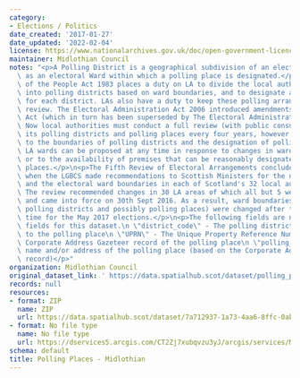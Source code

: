 ```yaml
---
category:
- Elections / Politics
date_created: '2017-01-27'
date_updated: '2022-02-04'
license: https://www.nationalarchives.gov.uk/doc/open-government-licence/version/3/
maintainer: Midlothian Council
notes: "<p>A Polling District is a geographical subdivision of an electoral area such\
  \ as an electoral Ward within which a polling place is designated.</p>\n<p>The Representation\
  \ of the People Act 1983 places a duty on LA to divide the local authority area\
  \ into polling districts based on ward boundaries, and to designate a polling place\
  \ for each district. LAs also have a duty to keep these polling arrangements under\
  \ review. The Electoral Administration Act 2006 introduced amendments to the 1983\
  \ Act (which in turn has been superseded by The Electoral Administration Act 2013).\
  \ Now local authorities must conduct a full review (with public consultation) of\
  \ its polling districts and polling places every four years, however adjustments\
  \ to the boundaries of polling districts and the designation of polling places within\
  \ LA wards can be proposed at any time in response to changes in ward boundaries\
  \ or to the availability of premises that can be reasonably designated as polling\
  \ places.</p>\n<p>The Fifth Review of Electoral Arrangements concluded in May 2016\
  \ when the LGBCS made recommendations to Scottish Ministers for the number of Councillors\
  \ and the electoral ward boundaries in each of Scotland's 32 local authorities.\
  \ The review recommended changes in 30 LA areas of which all but 5 were accepted\
  \ and came into force on 30th Sept 2016. As a result, ward boundaries (and therefore\
  \ polling districts and possibly polling places) were changed after this date in\
  \ time for the May 2017 elections.</p>\n<p>The following fields are now MANDATORY\
  \ fields for this dataset.\n \"district_code\" - The polling district code linked\
  \ to the polling place\n \"UPRN\" - The Unique Property Reference Number for the\
  \ Corporate Address Gazeteer record of the polling place\n \"polling_place\" - The\
  \ name and/or address of the polling place (based on the Corporate Address Gazeteer\
  \ record)</p>"
organization: Midlothian Council
original_dataset_link: ' https://data.spatialhub.scot/dataset/polling_places-ml'
records: null
resources:
- format: ZIP
  name: ZIP
  url: https://data.spatialhub.scot/dataset/7a712937-1a73-4aa6-8ffc-0abeb3373179/resource/dfcba15b-f0d9-40fa-b39b-cac1df68bec3/download/pollingplaces.zip
- format: No file type
  name: No file type
  url: https://dservices5.arcgis.com/CT2Zj7xubqvzu3yJ/arcgis/services/Midlothian_Polling_Places_for_2019_General_Election/WFSServer?service=wfs&request=getcapabilities?
schema: default
title: Polling Places - Midlothian
---
```

